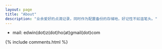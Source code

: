 ```yaml
---
layout: page
title: "About"
description: "业余爱好的点滴记录，同时作为配置备份的存储地，好记性不如滥笔头。"
---
```



- mail<i class="icon-mail"></i>:  edwin(dot)z(dot)ho(at)gmail(dot)com


{% include comments.html %}

